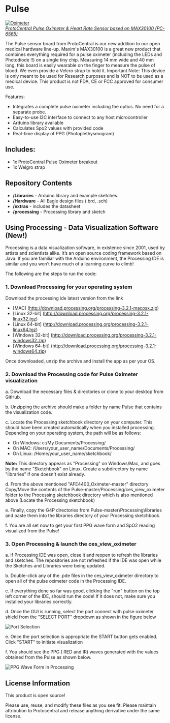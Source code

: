 Pulse
================================

[![Oximeter](https://www.protocentral.com/3899-tm_thickbox_default/protocentral-pulse-oximeter-heart-rate-sensor-based-on-max30100.jpg)  
*ProtoCentral Pulse Oximeter & Heart Rate Sensor based on MAX30100 (PC-6565)*](https://www.protocentral.com/sensors/1022-protocentral-pulse-oximeter-heart-rate-sensor-based-on-max30100.html?search_query=pulse&results=23)

The Pulse sensor board from ProtoCentral is our new addition to our open medical hardware line-up. Maxim's MAX30100 is a great new product that combines everything required for a pulse oximeter (including the LEDs and Photodiode !!) on a single tiny chip.
Measuring 14 mm wide and 40 mm long, this board is easily wearable on the finger to measure the pulse of blood. We even provide a Velcro strap to hold it.
Important Note: This device is only meant to be used for Research purposes and is NOT to be used as a medical device. This product is not FDA, CE or FCC approved for consumer use. 

Features:
* Integrates a complete pulse oximeter including the optics. No need for a separate probe. 
* Easy-to-use I2C interface to connect to any host microcontroller
* Arduino library available
* Calculates Spo2 values with provided code
* Real-time display of PPG (Photoplethysmogram)

Includes:
----------
* 1x ProtoCentral Pulse Oximeter breakout
* 1x Welgro strap

Repository Contents
-------------------
* **/Libraries** - Arduino library and example sketches.
* **/Hardware** - All Eagle design files (.brd, .sch)
* **/extras** - includes the datasheet
* **/processing** - Processing library and sketch

Using Processing - Data Visualization Software (New!)
-----------------------------------------------------
 Processing is a data visualization software, in existence since 2001, used by artists and scientists alike. It’s an open source coding framework based on Java. If you are familiar with the Arduino environment, the Processing IDE is similar and you won’t have much of a learning curve to climb!
 
 The following are the steps to run the code:

### 1. Download Processing for your operating system

 Download the processing ide latest version from the link

* [MAC] (http://download.processing.org/processing-3.2.1-macosx.zip)
* [Linux 32-bit] (http://download.processing.org/processing-3.2.1-linux32.tgz)
* [Linux 64-bit] (http://download.processing.org/processing-3.2.1-linux64.tgz)
* [Windows 32-bit] (http://download.processing.org/processing-3.2.1-windows32.zip)
* [Windows 64-bit] (http://download.processing.org/processing-3.2.1-windows64.zip)

 Once downloaded, unzip the archive and install the app as per your OS.

### 2. Download the Processing code for Pulse Oximeter visualization

 a. Download the necessary files & directories or clone to your desktop from GitHub.

 b. Unzipping the archive should make a folder by name Pulse that contains the visualization code.

 c. Locate the Processing sketchbook directory on your computer. This should have been created automatically when you installed processing. Depending on your operating system, the path will be as follows:

* On Windows: c:/My Documents/Processing/
* On MAC: /Users/your_user_name/Documents/Processing/
* On Linux: /Home/your_user_name/sketchbook/

**Note:** This directory appears as "Processing" on Windows/Mac, and goes by the name "Sketchbook" on Linux. Create a subdirectory by name "libraries" if one doesn't exist already.

 d. From the above mentioned "AFE4400_Oximeter-master" directory Copy/Move the contents of the Pulse-master/Processing/ces_view_oximeter folder to the Processing sketchbook directory which is also mentioned above (Locate the Processing sketchbook)

 e. Finally, copy the G4P directories from Pulse-master\Processing\libraries and paste them into the libraries directory of your Processing sketchbook.

 f. You are all set now to get your first PPG wave form and SpO2 reading visualized from the Pulse!

### 3. Open Processing & launch the ces_view_oximeter

 a. If Processing IDE was open, close it and reopen to refresh the libraries and sketches. The repositories are not refreshed if the IDE was open while the Sketches and Libraries were being updated.

 b. Double-click any of the .pde files in the ces_view_oximeter directory to open all of the pulse oximeter code in the Processing IDE.

 c. If everything done so far was good, clicking the "run" button on the top left corner of the IDE, should run the code! If it does not, make sure you installed your libraries correctly.

 d. Once the GUI is running, select the port connect with pulse oximeter shield from the "SELECT PORT" dropdown as shown in the figure below

![Port Selection](https://github.com/Protocentral/Pulse/blob/master/Processing/Final-Output/Port-Selection.png)

 e. Once the port selection is appropriate the START button gets enabled. Click "START" to initiate visualization

 f. You should see the PPG ( RED and IR) waves generated with the values obtained from the Pulse as shown below.

![PPG Wave Form in Processing](https://github.com/Protocentral/Pulse/blob/master/Processing/Final-Output/output.png)


License Information
-------------------
This product is open source!

Please use, reuse, and modify these files as you see fit. Please maintain attribution to Protocentral and release anything derivative under the same license.
